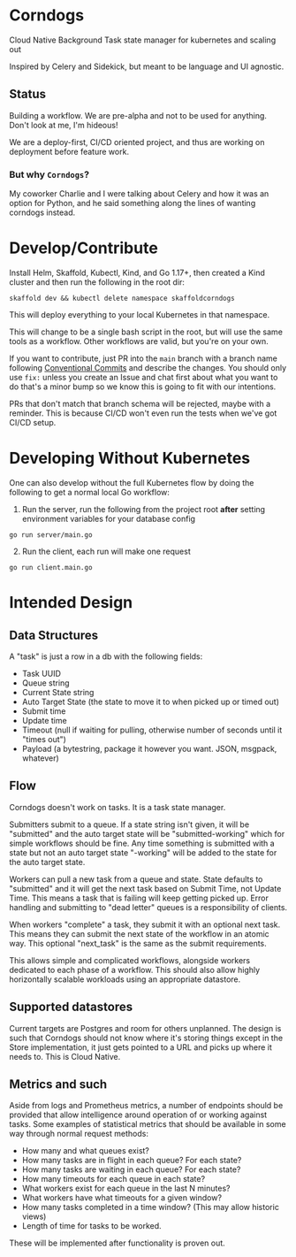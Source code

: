# Corndogs
Cloud Native Background Task state manager for kubernetes and scaling out

Inspired by Celery and Sidekick, but meant to be language and UI agnostic.

## Status
Building a workflow. We are pre-alpha and not to be used for anything. Don't look at me, I'm hideous!

We are a deploy-first, CI/CD oriented project, and thus are working on deployment before feature work.

### But why `Corndogs`?

My coworker Charlie and I were talking about Celery and how it was an option for Python, and he said something along the lines of wanting corndogs instead.

# Develop/Contribute

Install Helm, Skaffold, Kubectl, Kind, and Go 1.17+, then created a Kind cluster and then run the following in the root dir:

`skaffold dev && kubectl delete namespace skaffoldcorndogs`

This will deploy everything to your local Kubernetes in that namespace.

This will change to be a single bash script in the root, but will use the same tools as a workflow. Other workflows are valid, but you're on your own.

If you want to contribute, just PR into the `main` branch with a branch name following [Conventional Commits](https://www.conventionalcommits.org/) and describe the changes. You should only use `fix:` unless you create an Issue and chat first about what you want to do that's a minor bump so we know this is going to fit with our intentions.

PRs that don't match that branch schema will be rejected, maybe with a reminder. This is because CI/CD won't even run the tests when we've got CI/CD setup.

# Developing Without Kubernetes

One can also develop without the full Kubernetes flow by doing the following to get a normal local Go workflow: 
1. Run the server, run the following from the project root **after** setting environment variables for your database config
```
go run server/main.go
```
2. Run the client, each run will make one request
```
go run client.main.go
```

# Intended Design
## Data Structures

A "task" is just a row in a db with the following fields:
 * Task UUID
 * Queue string
 * Current State string
 * Auto Target State (the state to move it to when picked up or timed out)
 * Submit time
 * Update time
 * Timeout (null if waiting for pulling, otherwise number of seconds until it "times out")
 * Payload (a bytestring, package it however you want. JSON, msgpack, whatever)


## Flow

Corndogs doesn't work on tasks. It is a task state manager.

Submitters submit to a queue. If a state string isn't given, it will be "submitted" and the auto target state will be "submitted-working" which for simple workflows should be fine. Any time something is submitted with a state but not an auto target state "-working" will be added to the state for the auto target state.

Workers can pull a new task from a queue and state. State defaults to "submitted" and it will get the next task based on Submit Time, not Update Time. This means a task that is failing will keep getting picked up. Error handling and submitting to "dead letter" queues is a responsibility of clients.

When workers "complete" a task, they submit it with an optional next task. This means they can submit the next state of the workflow in an atomic way. This optional "next_task" is the same as the submit requirements.

This allows simple and complicated workflows, alongside workers dedicated to each phase of a workflow. This should also allow highly horizontally scalable workloads using an appropriate datastore.

## Supported datastores

Current targets are Postgres and room for others unplanned. The design is such that Corndogs should not know where it's storing things except in the Store implementation, it just gets pointed to a URL and picks up where it needs to. This is Cloud Native.

## Metrics and such

Aside from logs and Prometheus metrics, a number of endpoints should be provided that allow intelligence around operation of or working against tasks. Some examples of statistical metrics that should be available in some way through normal request methods:

 * How many and what queues exist?
 * How many tasks are in flight in each queue? For each state?
 * How many tasks are waiting in each queue? For each state?
 * How many timeouts for each queue in each state?
 * What workers exist for each queue in the last N minutes?
 * What workers have what timeouts for a given window?
 * How many tasks completed in a time window? (This may allow historic views)
 * Length of time for tasks to be worked.

These will be implemented after functionality is proven out.